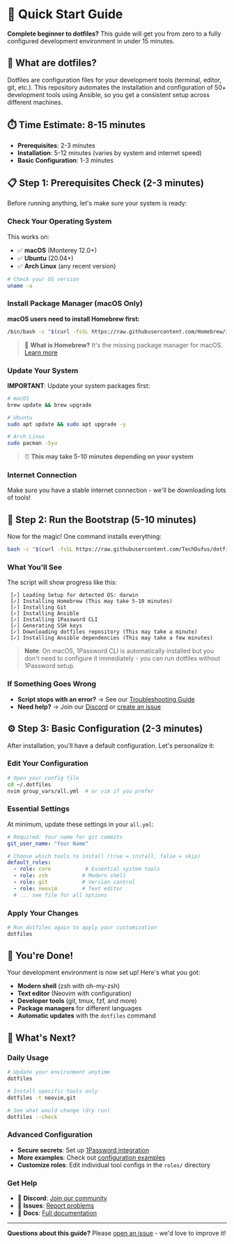 # 🚀 Quick Start Guide

**Complete beginner to dotfiles?** This guide will get you from zero to a fully configured development environment in under 15 minutes.

## 📖 What are dotfiles?

Dotfiles are configuration files for your development tools (terminal, editor, git, etc.). This repository automates the installation and configuration of 50+ development tools using Ansible, so you get a consistent setup across different machines.

## ⏱️ Time Estimate: 8-15 minutes

- **Prerequisites**: 2-3 minutes
- **Installation**: 5-12 minutes (varies by system and internet speed)
- **Basic Configuration**: 1-3 minutes

## 📋 Step 1: Prerequisites Check (2-3 minutes)

Before running anything, let's make sure your system is ready:

### Check Your Operating System

This works on:
- ✅ **macOS** (Monterey 12.0+)
- ✅ **Ubuntu** (20.04+)
- ✅ **Arch Linux** (any recent version)

```bash
# Check your OS version
uname -a
```

### Install Package Manager (macOS Only)

**macOS users need to install Homebrew first:**

```bash
/bin/bash -c "$(curl -fsSL https://raw.githubusercontent.com/Homebrew/install/HEAD/install.sh)"
```

> 📖 **What is Homebrew?** It's the missing package manager for macOS. [Learn more](https://brew.sh/)

### Update Your System

**IMPORTANT**: Update your system packages first:

```bash
# macOS
brew update && brew upgrade

# Ubuntu
sudo apt update && sudo apt upgrade -y

# Arch Linux
sudo pacman -Syu
```

> ⏰ **This may take 5-10 minutes depending on your system**

### Internet Connection

Make sure you have a stable internet connection - we'll be downloading lots of tools!

## 🚀 Step 2: Run the Bootstrap (5-10 minutes)

Now for the magic! One command installs everything:

```bash
bash -c "$(curl -fsSL https://raw.githubusercontent.com/TechDufus/dotfiles/main/bin/dotfiles)"
```

### What You'll See

The script will show progress like this:

```
 [✓] Loading Setup for detected OS: darwin
 [✓] Installing Homebrew (This may take 5-10 minutes)
 [✓] Installing Git
 [✓] Installing Ansible
 [✓] Installing 1Password CLI
 [✓] Generating SSH keys
 [✓] Downloading dotfiles repository (This may take a minute)
 [✓] Installing Ansible dependencies (This may take a few minutes)
```

> **Note**: On macOS, 1Password CLI is automatically installed but you don't need to configure it immediately - you can run dotfiles without 1Password setup.

### If Something Goes Wrong

- **Script stops with an error?** → See our [Troubleshooting Guide](TROUBLESHOOTING.md)
- **Need help?** → Join our [Discord](https://discord.gg/5M4hjfyRBj) or [create an issue](https://github.com/TechDufus/dotfiles/issues)

## ⚙️ Step 3: Basic Configuration (2-3 minutes)

After installation, you'll have a default configuration. Let's personalize it:

### Edit Your Configuration

```bash
# Open your config file
cd ~/.dotfiles
nvim group_vars/all.yml  # or vim if you prefer
```

### Essential Settings

At minimum, update these settings in your `all.yml`:

```yaml
# Required: Your name for git commits
git_user_name: "Your Name"

# Choose which tools to install (true = install, false = skip)
default_roles:
  - role: core           # Essential system tools
  - role: zsh           # Modern shell
  - role: git           # Version control
  - role: neovim        # Text editor
  # ... see file for all options
```

### Apply Your Changes

```bash
# Run dotfiles again to apply your customization
dotfiles
```

## 🎉 You're Done!

Your development environment is now set up! Here's what you got:

- **Modern shell** (zsh with oh-my-zsh)
- **Text editor** (Neovim with configuration)
- **Developer tools** (git, tmux, fzf, and more)
- **Package managers** for different languages
- **Automatic updates** with the `dotfiles` command

## 🔄 What's Next?

### Daily Usage

```bash
# Update your environment anytime
dotfiles

# Install specific tools only
dotfiles -t neovim,git

# See what would change (dry run)
dotfiles --check
```

### Advanced Configuration

- **Secure secrets**: Set up [1Password integration](../README.md#1password-integration)
- **More examples**: Check out [configuration examples](EXAMPLES.md)
- **Customize roles**: Edit individual tool configs in the `roles/` directory

### Get Help

- 💬 **Discord**: [Join our community](https://discord.gg/5M4hjfyRBj)
- 🐛 **Issues**: [Report problems](https://github.com/TechDufus/dotfiles/issues)
- 📖 **Docs**: [Full documentation](../README.md)

---

**Questions about this guide?** Please [open an issue](https://github.com/TechDufus/dotfiles/issues) - we'd love to improve it!